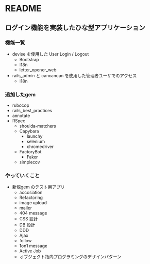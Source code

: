 # README

## ログイン機能を実装したひな型アプリケーション

### 機能一覧

* devise を使用した User Login / Logout
  + Bootstrap
  + I18n
  + letter_opener_web
* rails_admin と cancancan を使用した管理者ユーザでのアクセス
  + I18n

### 追加したgem
* rubocop
* rails_best_practices
* annotate
* RSpec
  + shoulda-matchers
  + Capybara
    - launchy
    - selenium
    - chromedriver
  + FactoryBot
    - Faker
  + simplecov

### やっていくこと

* 新規gem のテスト用アプリ
  + accosiation
  + Refactoring
  + image upload
  + mailer
  + 404 message
  + CSS 設計
  + DB 設計
  + DDD
  + Ajax
  + follow
  + 1on1 message
  + Active Job
  + オブジェクト指向プログラミングのデザインパターン
